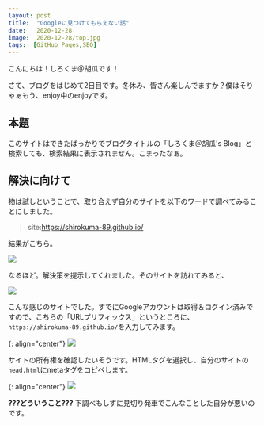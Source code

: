 ```yaml
---
layout: post
title:  "Googleに見つけてもらえない話"
date:   2020-12-28
image:  2020-12-28/top.jpg
tags:  [GitHub Pages,SEO]
---
```

こんにちは！しろくま＠胡瓜です！

さて、ブログをはじめて2日目です。冬休み、皆さん楽しんでますか？僕はそりゃぁもう、enjoy中のenjoyです。

## 本題

このサイトはできたばっかりでブログタイトルの「しろくま＠胡瓜's Blog」と検索しても、検索結果に表示されません。こまったなぁ。

## 解決に向けて

物は試しということで、取り合えず自分のサイトを以下のワードで調べてみることにしました。

> site:https://shirokuma-89.github.io/

結果がこちら。

![]({{site.baseurl}}/img/2020-12-29/001.png)

なるほど。解決策を提示してくれました。そのサイトを訪れてみると、

![]({{site.baseurl}}/img/2020-12-29/002.png)

こんな感じのサイトでした。すでにGoogleアカウントは取得＆ログイン済みですので、こちらの「URLプリフィックス」というところに、`https://shirokuma-89.github.io/`を入力してみます。

{: align="center"}
![]({{site.baseurl}}/img/2020-12-29/003.png)

サイトの所有権を確認したいそうです。HTMLタグを選択し、自分のサイトの`head.html`にmetaタグをコピペします。

{: align="center"}
![]({{site.baseurl}}/img/2020-12-29/004.png)

**???どういうこと???**
下調べもしずに見切り発車でこんなことした自分が悪いのです。



<!-- {% highlight c %}
int main(void){
  return 0;
}
{% endhighlight %} -->

